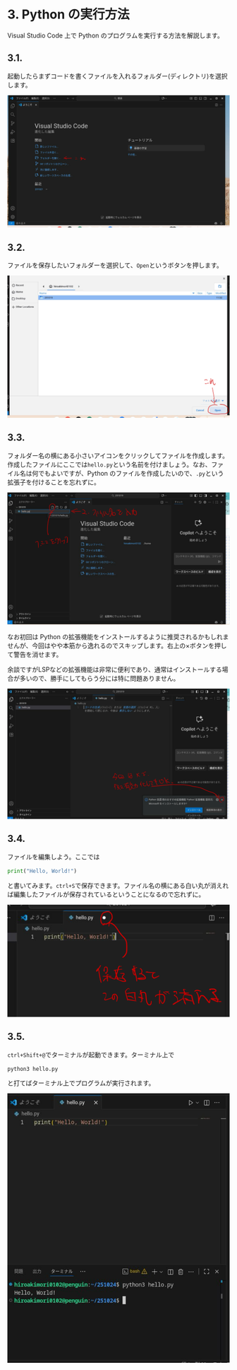 # 3. Python の実行方法
Visual Studio Code 上で Python のプログラムを実行する方法を解説します。

## 3.1.
起動したらまずコードを書くファイルを入れるフォルダー(ディレクトリ)を選択します。

![3.1.1](../assets/images/exec/3_1_1.png)

## 3.2.
ファイルを保存したいフォルダーを選択して、`Open`というボタンを押します。

![3.2.1](../assets/images/exec/3_2_1.png)

## 3.3.
フォルダー名の横にある小さいアイコンをクリックしてファイルを作成します。作成したファイルにここでは`hello.py`という名前を付けましょう。なお、ファイル名は何でもよいですが、Python のファイルを作成したいので、`.py`という拡張子を付けることを忘れずに。

![3.3.1](../assets/images/exec/3_3_1.png)

なお初回は Python の拡張機能をインストールするように推奨されるかもしれませんが、今回はやや本筋から逸れるのでスキップします。右上の×ボタンを押して警告を消せます。

余談ですがLSPなどの拡張機能は非常に便利であり、通常はインストールする場合が多いので、勝手にしてもらう分には特に問題ありません。

![3.3.2](../assets/images/exec/3_3_2.png)

## 3.4.
ファイルを編集しよう。ここでは
```python
print("Hello, World!")
```
と書いてみます。`ctrl+S`で保存できます。ファイル名の横にある白い丸が消えれば編集したファイルが保存されているということになるので忘れずに。

![3.4.1](../assets/images/exec/3_4_1.png)

## 3.5.
`ctrl+Shift+@`でターミナルが起動できます。ターミナル上で
```
python3 hello.py
```
と打てばターミナル上でプログラムが実行されます。

![3.5.1](../assets/images/exec/3_5_1.png)